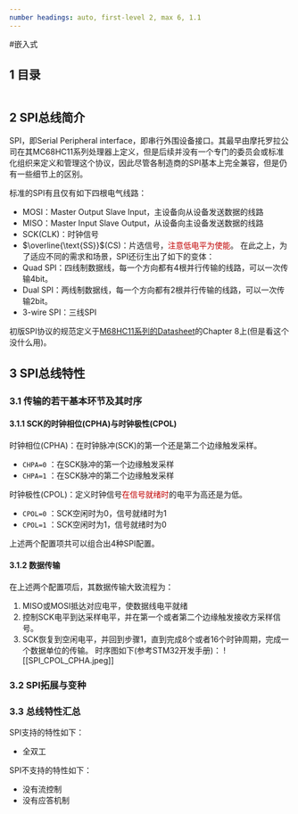 ```yaml
---
number headings: auto, first-level 2, max 6, 1.1
---
```

#嵌入式 

## 1 目录

```toc
```

## 2 SPI总线简介

SPI，即Serial Peripheral interface，即串行外围设备接口。其最早由摩托罗拉公司在其MC68HC11系列处理器上定义，但是后续并没有一个专门的委员会或标准化组织来定义和管理这个协议，因此尽管各制造商的SPI基本上完全兼容，但是仍有一些细节上的区别。

标准的SPI有且仅有如下四根电气线路：
- MOSI：Master Output Slave Input，主设备向从设备发送数据的线路
- MISO：Master Input Slave Output，从设备向主设备发送数据的线路
- SCK(CLK)：时钟信号
- $\overline{\text{SS}}$(CS)：片选信号，<font color="#c00000">注意低电平为使能</font>。
在此之上，为了适应不同的需求和场景，SPI还衍生出了如下的变体：
- Quad SPI：四线制数据线，每一个方向都有4根并行传输的线路，可以一次传输4bit。
- Dual SPI：两线制数据线，每一个方向都有2根并行传输的线路，可以一次传输2bit。
- 3-wire SPI：三线SPI

初版SPI协议的规范定义于[M68HC11系列的Datasheet](https://www.nxp.com/docs/en/data-sheet/M68HC11E.pdf)的Chapter 8上(但是看这个没什么用)。

## 3 SPI总线特性

### 3.1 传输的若干基本环节及其时序

#### 3.1.1 SCK的时钟相位(CPHA)与时钟极性(CPOL)

时钟相位(CPHA)：在时钟脉冲(SCK)的第一个还是第二个边缘触发采样。
- `CHPA=0` ：在SCK脉冲的第一个边缘触发采样
- `CHPA=1` ：在SCK脉冲的第二个边缘触发采样

时钟极性(CPOL)：定义时钟信号<font color="#c00000">在信号就绪时</font>的电平为高还是为低。
- `CPOL=0` ：SCK空闲时为0，信号就绪时为1
- `CPOL=1` ：SCK空闲时为1，信号就绪时为0

上述两个配置项共可以组合出4种SPI配置。

#### 3.1.2 数据传输

在上述两个配置项后，其数据传输大致流程为：
1. MISO或MOSI抵达对应电平，使数据线电平就绪
2. 控制SCK电平到达采样电平，并在第一个或者第二个边缘触发接收方采样信号。
3. SCK恢复到空闲电平，并回到步骤1，直到完成8个或者16个时钟周期，完成一个数据单位的传输。
时序图如下(参考STM32开发手册)：
	![[SPI_CPOL_CPHA.jpeg]]

### 3.2 SPI拓展与变种




### 3.3 总线特性汇总

SPI支持的特性如下：
- 全双工

SPI不支持的特性如下：
- 没有流控制
- 没有应答机制




